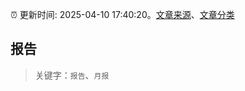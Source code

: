 :alarm_clock: 更新时间: 2025-04-10 17:40:20。[文章来源](/README.md)、[文章分类](/TAGS.md)

## 报告


> 关键字：`报告`、`月报`



